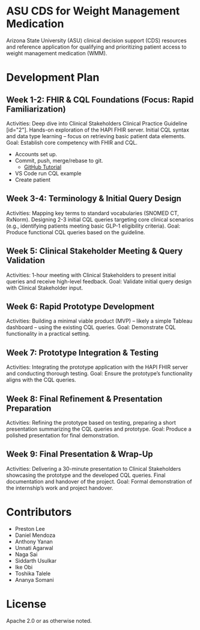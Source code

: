 # ASU CDS for Weight Management Medication

Arizona State University (ASU) clinical decision support (CDS) resources and reference application for qualifying and prioritizing patient access to weight management medication (WMM).


# Development Plan

## Week 1-2: FHIR & CQL Foundations (Focus: Rapid Familiarization)

Activities: Deep dive into Clinical Stakeholders Clinical Practice Guideline [id="2"]. Hands-on exploration of the HAPI FHIR server. Initial CQL syntax and data type learning – focus on retrieving basic patient data elements.
Goal: Establish core competency with FHIR and CQL.

- Accounts set up.
- Commit, push, merge/rebase to git.
  - [GitHub Tutorial](https://docs.github.com/en/get-started/start-your-journey/hello-world)
- VS Code run CQL example
- Create patient

## Week 3-4: Terminology & Initial Query Design

Activities: Mapping key terms to standard vocabularies (SNOMED CT, RxNorm). Designing 2-3 initial CQL queries targeting core clinical scenarios (e.g., identifying patients meeting basic GLP-1 eligibility criteria).
Goal: Produce functional CQL queries based on the guideline.

## Week 5: Clinical Stakeholder Meeting & Query Validation

Activities: 1-hour meeting with Clinical Stakeholders to present initial queries and receive high-level feedback.
Goal: Validate initial query design with Clinical Stakeholder input.

## Week 6: Rapid Prototype Development

Activities: Building a minimal viable product (MVP) – likely a simple Tableau dashboard – using the existing CQL queries.
Goal: Demonstrate CQL functionality in a practical setting.

## Week 7: Prototype Integration & Testing

Activities: Integrating the prototype application with the HAPI FHIR server and conducting thorough testing.
Goal: Ensure the prototype’s functionality aligns with the CQL queries.

## Week 8: Final Refinement & Presentation Preparation

Activities: Refining the prototype based on testing, preparing a short presentation summarizing the CQL queries and prototype.
Goal: Produce a polished presentation for final demonstration.

## Week 9: Final Presentation & Wrap-Up

Activities: Delivering a 30-minute presentation to Clinical Stakeholders showcasing the prototype and the developed CQL queries. Final documentation and handover of the project.
Goal: Formal demonstration of the internship’s work and project handover.



# Contributors

* Preston Lee
* Daniel Mendoza
* Anthony Yanan
* Unnati Agarwal
* Naga Sai
* Siddarth Usulkar
* Ike Obi
* Toshika Talele
* Ananya Somani
  
# License

Apache 2.0 or as otherwise noted.
